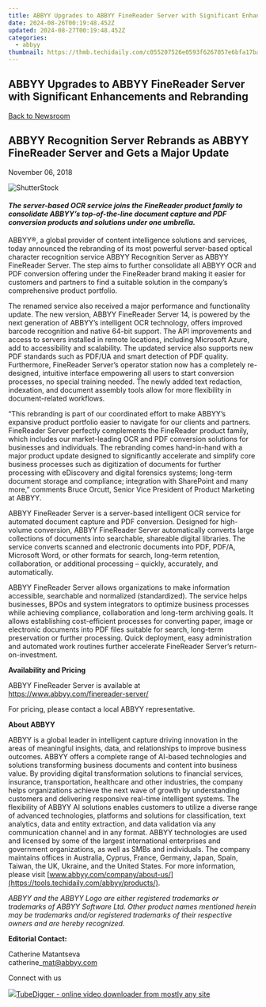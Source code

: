 ```yaml
---
title: ABBYY Upgrades to ABBYY FineReader Server with Significant Enhancements and Rebranding
date: 2024-08-26T00:19:48.452Z
updated: 2024-08-27T00:19:48.452Z
categories:
  - abbyy
thumbnail: https://thmb.techidaily.com/c055207526e0593f6267057e6bfa17ba8927fb82ba8f876c9b7a867616b046d9.jpg
---
```


## ABBYY Upgrades to ABBYY FineReader Server with Significant Enhancements and Rebranding

[Back to Newsroom](https://tools.techidaily.com/abbyy/products/)

## ABBYY Recognition Server Rebrands as ABBYY FineReader Server and Gets a Major Update

November 06, 2018

![ShutterStock](https://content.abbyy.com/-/media/project/abbyy/abbyy/branchtemplates/shutterstock_1272462163_1296-x-729.jpg?h=729&iar=0&w=1296)

#### _The server-based OCR service joins the FineReader product family to consolidate ABBYY’s top-of-the-line document capture and PDF conversion products and solutions under one umbrella._

[](https://tools.techidaily.com/abbyy/products/)ABBYY®, a global provider of content intelligence solutions and services, today announced the rebranding of its most powerful server-based optical character recognition service ABBYY Recognition Server as ABBYY FineReader Server. The step aims to further consolidate all ABBYY OCR and PDF conversion offering under the FineReader brand making it easier for customers and partners to find a suitable solution in the company’s comprehensive product portfolio.

The renamed service also received a major performance and functionality update. The new version, ABBYY FineReader Server 14, is powered by the next generation of ABBYY’s intelligent OCR technology, offers improved barcode recognition and native 64-bit support. The API improvements and access to servers installed in remote locations, including Microsoft Azure, add to accessibility and scalability. The updated service also supports new PDF standards such as PDF/UA and smart detection of PDF quality. Furthermore, FineReader Server’s operator station now has a completely re-designed, intuitive interface empowering all users to start conversion processes, no special training needed. The newly added text redaction, indexation, and document assembly tools allow for more flexibility in document-related workflows.

“This rebranding is part of our coordinated effort to make ABBYY’s expansive product portfolio easier to navigate for our clients and partners. FineReader Server perfectly complements the FineReader product family, which includes our market-leading OCR and PDF conversion solutions for businesses and individuals. The rebranding comes hand-in-hand with a major product update designed to significantly accelerate and simplify core business processes such as digitization of documents for further processing with eDiscovery and digital forensics systems; long-term document storage and compliance; integration with SharePoint and many more,” comments Bruce Orcutt, Senior Vice President of Product Marketing at ABBYY.

ABBYY FineReader Server is a server-based intelligent OCR service for automated document capture and PDF conversion. Designed for high-volume conversion, ABBYY FineReader Server automatically converts large collections of documents into searchable, shareable digital libraries. The service converts scanned and electronic documents into PDF, PDF/A, Microsoft Word, or other formats for search, long-term retention, collaboration, or additional processing – quickly, accurately, and automatically.

ABBYY FineReader Server allows organizations to make information accessible, searchable and normalized (standardized). The service helps businesses, BPOs and system integrators to optimize business processes while achieving compliance, collaboration and long-term archiving goals. It allows establishing cost-efficient processes for converting paper, image or electronic documents into PDF files suitable for search, long-term preservation or further processing. Quick deployment, easy administration and automated work routines further accelerate FineReader Server’s return-on-investment.

  
**Availability and Pricing**

ABBYY FineReader Server is available at <https://www.abbyy.com/finereader-server/>

For pricing, please contact a local ABBYY representative.

  
**About ABBYY**

ABBYY is a global leader in intelligent capture driving innovation in the areas of meaningful insights, data, and relationships to improve business outcomes. ABBYY offers a complete range of AI-based technologies and solutions transforming business documents and content into business value. By providing digital transformation solutions to financial services, insurance, transportation, healthcare and other industries, the company helps organizations achieve the next wave of growth by understanding customers and delivering responsive real-time intelligent systems. The flexibility of ABBYY AI solutions enables customers to utilize a diverse range of advanced technologies, platforms and solutions for classification, text analytics, data and entity extraction, and data validation via any communication channel and in any format. ABBYY technologies are used and licensed by some of the largest international enterprises and government organizations, as well as SMBs and individuals. The company maintains offices in Australia, Cyprus, France, Germany, Japan, Spain, Taiwan, the UK, Ukraine, and the United States. For more information, please visit [www.abbyy.com/company/about-us/](https://tools.techidaily.com/abbyy/products/).

_ABBYY and the ABBYY Logo are either registered trademarks or trademarks of ABBYY Software Ltd. Other product names mentioned herein may be trademarks and/or registered trademarks of their respective owners and are hereby recognized._

  
**Editorial Contact:**

Catherine Matantseva  
catherine\_mat@abbyy.com

  
Connect with us

<ins class="adsbygoogle"
     style="display:block"
     data-ad-format="autorelaxed"
     data-ad-client="ca-pub-7571918770474297"
     data-ad-slot="1223367746"></ins>



<ins class="adsbygoogle"
     style="display:block"
     data-ad-client="ca-pub-7571918770474297"
     data-ad-slot="8358498916"
     data-ad-format="auto"
     data-full-width-responsive="true"></ins>

<!-- affiliate ads begin -->
<a href="https://secure.2checkout.com/order/checkout.php?PRODS=4572700&QTY=1&AFFILIATE=108875&CART=1"><img src="	https://www.tubedigger.com/wp-content/uploads/2020/08/tubedigger-software-new.png" border="0">TubeDigger - online video downloader from mostly any site</a>
<!-- affiliate ads end -->

